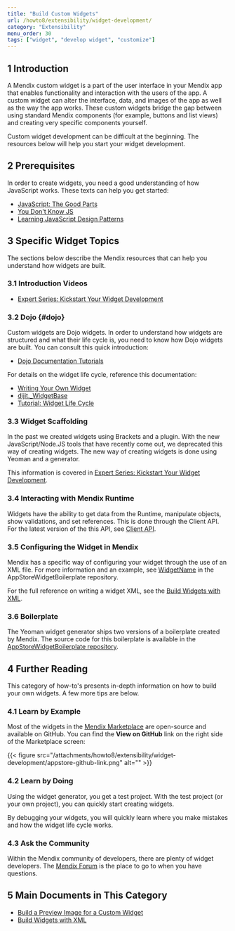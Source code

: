 ```yaml
---
title: "Build Custom Widgets"
url: /howto8/extensibility/widget-development/
category: "Extensibility"
menu_order: 30
tags: ["widget", "develop widget", "customize"]
---
```


## 1 Introduction

A Mendix custom widget is a part of the user interface in your Mendix app that enables functionality and interaction with the users of the app. A custom widget can alter the interface, data, and images of the app as well as the way the app works. These custom widgets bridge the gap between using standard Mendix components (for example, buttons and list views) and creating very specific components yourself.

Custom widget development can be difficult at the beginning. The resources below will help you start your widget development.

## 2 Prerequisites

In order to create widgets, you need a good understanding of how JavaScript works. These texts can help you get started:

 * [JavaScript: The Good Parts](http://shop.oreilly.com/product/9780596517748.do)
 * [You Don't Know JS](https://github.com/getify/You-Dont-Know-JS)
 * [Learning JavaScript Design Patterns](https://addyosmani.com/resources/essentialjsdesignpatterns/book/)

## 3 Specific Widget Topics

The sections below describe the Mendix resources that can help you understand how widgets are built.

### 3.1 Introduction Videos

* [Expert Series: Kickstart Your Widget Development](https://www.youtube.com/watch?v=MZ0Ihu2QGYY)

### 3.2 Dojo {#dojo}

Custom widgets are Dojo widgets. In order to understand how widgets are structured and what their life cycle is, you need to know how Dojo widgets are built. You can consult this quick introduction:

 * [Dojo Documentation Tutorials](http://dojotoolkit.org/documentation/#tutorials)

For details on the widget life cycle, reference this documentation:

 * [Writing Your Own Widget](http://dojotoolkit.org/reference-guide/1.10/quickstart/writingWidgets.html)
 * [dijit.\_WidgetBase](https://dojotoolkit.org/reference-guide/1.10/dijit/_WidgetBase.html)
 * [Tutorial: Widget Life Cycle](https://apidocs.rnd.mendix.com/6/client/tutorial-widget-lifecycle.html)

### 3.3 Widget Scaffolding

In the past we created widgets using Brackets and a plugin. With the new JavaScript/Node.JS tools that have recently come out, we deprecated this way of creating widgets. The new way of creating widgets is done using Yeoman and a generator.

This information is covered in [Expert Series: Kickstart Your Widget Development](https://www.youtube.com/watch?v=MZ0Ihu2QGYY).

### 3.4 Interacting with Mendix Runtime

Widgets have the ability to get data from the Runtime, manipulate objects, show validations, and set references. This is done through the Client API. For the latest version of the this API, see [Client API](https://apidocs.rnd.mendix.com/8/client/index.html).

### 3.5 Configuring the Widget in Mendix

Mendix has a specific way of configuring your widget through the use of an XML file. For more information and an example, see [WidgetName](https://github.com/mendix/AppStoreWidgetBoilerplate/blob/master/src/WidgetName/WidgetName.xml) in the AppStoreWidgetBoilerplate repository.

For the full reference on writing a widget XML, see the [Build Widgets with XML](/howto8/extensibility/use-xml-widget/).

### 3.6 Boilerplate

The Yeoman widget generator ships two versions of a boilerplate created by Mendix. The source code for this boilerplate is available in the [AppStoreWidgetBoilerplate repository](https://github.com/mendix/AppStoreWidgetBoilerplate).

## 4 Further Reading

This category of how-to's presents in-depth information on how to build your own widgets. A few more tips are below.

### 4.1 Learn by Example

Most of the widgets in the [Mendix Marketplace](https://marketplace.mendix.com/) are open-source and available on GitHub. You can find the **View on GitHub** link on the right side of the Marketplace screen:

{{< figure src="/attachments/howto8/extensibility/widget-development/appstore-github-link.png" alt="" >}}

### 4.2 Learn by Doing

Using the widget generator, you get a test project. With the test project (or your own project), you can quickly start creating widgets.

By debugging your widgets, you will quickly learn where you make mistakes and how the widget life cycle works.

### 4.3 Ask the Community

Within the Mendix community of developers, there are plenty of widget developers. The [Mendix Forum](https://forum.mendixcloud.com) is the place to go to when you have questions.

## 5 Main Documents in This Category

* [Build a Preview Image for a Custom Widget](/howto8/extensibility/add-a-preview-image-for-custom-widget/)
* [Build Widgets with XML](/howto8/extensibility/use-xml-widget/)
